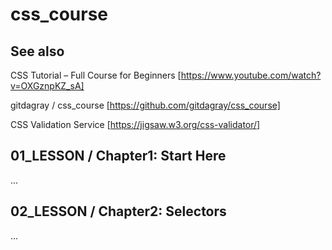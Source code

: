 # css_course

## See also

CSS Tutorial – Full Course for Beginners
[https://www.youtube.com/watch?v=OXGznpKZ_sA]

gitdagray / css_course
[https://github.com/gitdagray/css_course]

CSS Validation Service
[https://jigsaw.w3.org/css-validator/]

## 01_LESSON / Chapter1: Start Here

...

## 02_LESSON / Chapter2: Selectors

...


